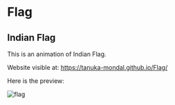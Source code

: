 # Flag
## Indian Flag

This is an animation of Indian Flag.

Website visible at:
https://tanuka-mondal.github.io/Flag/

Here is the preview:

![flag](https://github.com/Tanuka-Mondal/Flag/blob/main/flag.gif)
